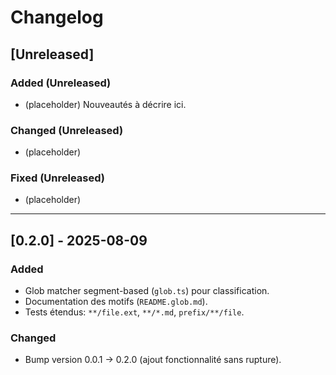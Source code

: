 # Changelog

## [Unreleased]

### Added (Unreleased)

- (placeholder) Nouveautés à décrire ici.

### Changed (Unreleased)

- (placeholder)

### Fixed (Unreleased)

- (placeholder)

---

## [0.2.0] - 2025-08-09

### Added

- Glob matcher segment-based (`glob.ts`) pour classification.
- Documentation des motifs (`README.glob.md`).
- Tests étendus: `**/file.ext`, `**/*.md`, `prefix/**/file`.

### Changed

- Bump version 0.0.1 -> 0.2.0 (ajout fonctionnalité sans rupture).
